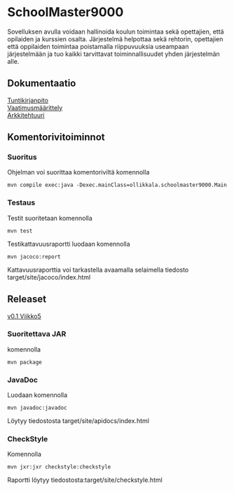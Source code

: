 # SchoolMaster9000

Sovelluksen avulla voidaan hallinoida koulun toimintaa sekä opettajien, että opilaiden ja kurssien osalta. Järjestelmä helpottaa sekä rehtorin, opettajien että oppilaiden toimintaa poistamalla riippuvuuksia useampaan järjestelmään ja tuo kaikki tarvittavat toiminnallisuudet yhden järjestelmän alle.

## Dokumentaatio
[Tuntikirjanpito](/dokumentaatio/tuntikirjanpito.md)  
[Vaatimusmäärittely](/dokumentaatio/vaatimusmaarittely.md)  
[Arkkitehtuuri](/dokumentaatio/arkkitehtuuri.md)

## Komentorivitoiminnot

### Suoritus

Ohjelman voi suorittaa komentoriviltä komennolla
```
mvn compile exec:java -Dexec.mainClass=ollikkala.schoolmaster9000.Main
```

### Testaus

Testit suoritetaan komennolla
```
mvn test
```

Testikattavuusraportti luodaan komennolla

```
mvn jacoco:report
```
Kattavuusraporttia voi tarkastella avaamalla selaimella tiedosto target/site/jacoco/index.html

## Releaset

[v0.1 Viikko5](/releases/tag/v0.1)

### Suoritettava JAR

komennolla
```
mvn package
```

### JavaDoc
Luodaan komennolla
```
mvn javadoc:javadoc
```
Löytyy tiedostosta target/site/apidocs/index.html

### CheckStyle
Komennolla
```
mvn jxr:jxr checkstyle:checkstyle
```
Raportti löytyy tiedostosta:target/site/checkstyle.html

